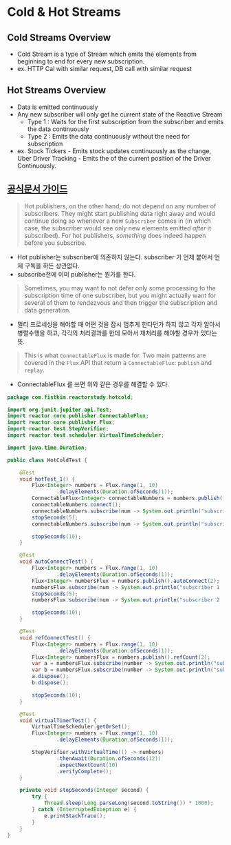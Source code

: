 # Cold & Hot Streams

## Cold Streams Overview

* Cold Stream is a type of Stream which emits the elements from beginning to end for every new subscription.
* ex. HTTP Cal with similar request, DB call with similar request



## Hot Streams Overview

* Data is emitted continuously
* Any new subscriber will only get he current state of the Reactive Stream
  * Type 1 : Waits for the first subscription from the subscriber and emits the data continuously
  * Type 2 : Emits the data continuously without the need for subscription
* ex. Stock Tickers - Emits stock updates continuously as the change,  Uber Driver Tracking - Emits the of the current position of the Driver Continuously.



## [공식문서 가이드](https://projectreactor.io/docs/core/release/reference/#reactor.hotCold)

> Hot publishers, on the other hand, do not depend on any number of subscribers. They might start publishing data right away and would continue doing so whenever a new `Subscriber` comes in (in which case, the subscriber would see only new elements emitted _after_ it subscribed). For hot publishers, _something_ does indeed happen before you subscribe.

* Hot publisher는 subscriber에 의존하지 않는다. subscriber 가 언제 붙어서 언제 구독을 하든 상관없다.
* subscribe전에 이미 publisher는 뭔가를 한다.



> Sometimes, you may want to not defer only some processing to the subscription time of one subscriber, but you might actually want for several of them to rendezvous and then trigger the subscription and data generation.

* 멀티 프로세싱을 해야할 때 어떤 것을 잠시 멈추게 한다던가 하지 않고 각자 알아서 병렬수행을 하고, 각각의 처리결과를 한데 모아서 재처리를 해야할 경우가 있다는 뜻.



> This is what `ConnectableFlux` is made for. Two main patterns are covered in the `Flux` API that return a `ConnectableFlux`: `publish` and `replay`.

* ConnectableFlux 를 쓰면 위와 같은 경우를 해결할 수 있다.



```java
package com.fistkim.reactorstudy.hotcold;

import org.junit.jupiter.api.Test;
import reactor.core.publisher.ConnectableFlux;
import reactor.core.publisher.Flux;
import reactor.test.StepVerifier;
import reactor.test.scheduler.VirtualTimeScheduler;

import java.time.Duration;

public class HotColdTest {

    @Test
    void hotTest_1() {
        Flux<Integer> numbers = Flux.range(1, 10)
                .delayElements(Duration.ofSeconds(1));
        ConnectableFlux<Integer> connectableNumbers = numbers.publish();
        connectableNumbers.connect();
        connectableNumbers.subscribe(num -> System.out.println("subscriber 1 : " + num));
        stopSeconds(5);
        connectableNumbers.subscribe(num -> System.out.println("subscriber 2 : " + num));

        stopSeconds(10);
    }

    @Test
    void autoConnectTest() {
        Flux<Integer> numbers = Flux.range(1, 10)
                .delayElements(Duration.ofSeconds(1));
        Flux<Integer> numbersFlux = numbers.publish().autoConnect(2);
        numbersFlux.subscribe(num -> System.out.println("subscriber 1 : " + num));
        stopSeconds(5);
        numbersFlux.subscribe(num -> System.out.println("subscriber 2 : " + num));

        stopSeconds(10);
    }

    @Test
    void refConnectTest() {
        Flux<Integer> numbers = Flux.range(1, 10)
                .delayElements(Duration.ofSeconds(1));
        Flux<Integer> numbersFlux = numbers.publish().refCount(2);
        var a = numbersFlux.subscribe(number -> System.out.println("subscriber 1 : " + number));
        var b = numbersFlux.subscribe(number -> System.out.println("subscriber 2 : " + number));
        a.dispose();
        b.dispose();

        stopSeconds(10);
    }

    @Test
    void virtualTimerTest() {
        VirtualTimeScheduler.getOrSet();
        Flux<Integer> numbers = Flux.range(1, 10)
                .delayElements(Duration.ofSeconds(1));

        StepVerifier.withVirtualTime(() -> numbers)
                .thenAwait(Duration.ofSeconds(12))
                .expectNextCount(10)
                .verifyComplete();
    }

    private void stopSeconds(Integer second) {
        try {
            Thread.sleep(Long.parseLong(second.toString()) * 1000);
        } catch (InterruptedException e) {
            e.printStackTrace();
        }
    }
}

```
